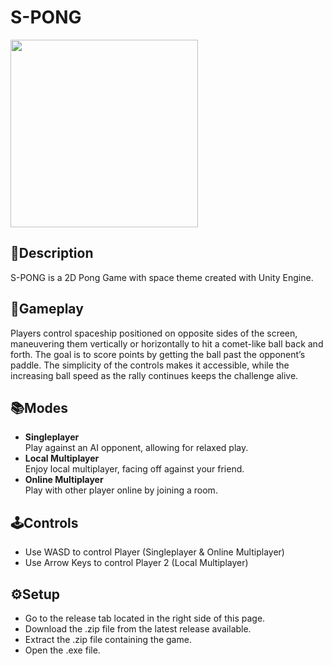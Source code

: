 # **S-PONG**
<img src="https://github.com/wahyuwerayana/S-PONG/assets/115724777/2d7d8995-1cf6-4ea0-944f-9b02478d0b53" height="300px">

## 📄Description
S-PONG is a 2D Pong Game with space theme created with Unity Engine.

## 🎯Gameplay
Players control spaceship positioned on opposite sides of the screen, maneuvering them vertically or horizontally to hit a comet-like ball back and forth. The goal is to score points by getting the ball past the opponent’s paddle. The simplicity of the controls makes it accessible, while the increasing ball speed as the rally continues keeps the challenge alive.

## 📚Modes
- **Singleplayer** <br>
  Play against an AI opponent, allowing for relaxed play.
- **Local Multiplayer** <br>
  Enjoy local multiplayer, facing off against your friend.
- **Online Multiplayer** <br>
  Play with other player online by joining a room.

## 🕹️Controls
- Use WASD to control Player (Singleplayer & Online Multiplayer)
- Use Arrow Keys to control Player 2 (Local Multiplayer)

## ⚙️Setup
- Go to the release tab located in the right side of this page.
- Download the .zip file from the latest release available.
- Extract the .zip file containing the game.
- Open the .exe file.
